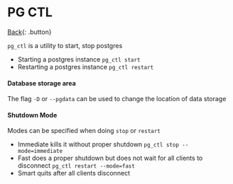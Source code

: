 # PG CTL

[Back](../index.md#postgresql){: .button}

`pg_ctl` is a utility to start, stop postgres

- Starting a postgres instance `pg_ctl start`
- Restarting a postgres instance `pg_ctl restart`

#### Database storage area

The flag `-D` or `--pgdata` can be used to change the location of data storage

#### Shutdown Mode

Modes can be specified when doing `stop` or `restart`


- Immediate kills it without proper shutdown  `pg_ctl stop --mode=immediate`
- Fast does a proper shutdown but does not wait for all clients to disconnect `pg_ctl restart --mode=fast`
- Smart quits after all clients disconnect
